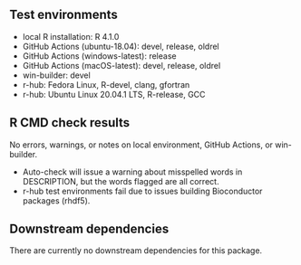 ## Test environments
* local R installation: R 4.1.0
* GitHub Actions (ubuntu-18.04): devel, release, oldrel
* GitHub Actions (windows-latest): release
* GitHub Actions (macOS-latest): devel, release, oldrel
* win-builder: devel
* r-hub: Fedora Linux, R-devel, clang, gfortran
* r-hub: Ubuntu Linux 20.04.1 LTS, R-release, GCC

## R CMD check results
No errors, warnings, or notes on local environment, GitHub Actions, or win-builder.

* Auto-check will issue a warning about misspelled words in DESCRIPTION, but the words flagged are all correct.
* r-hub test environments fail due to issues building Bioconductor packages (rhdf5).

## Downstream dependencies
There are currently no downstream dependencies for this package.
